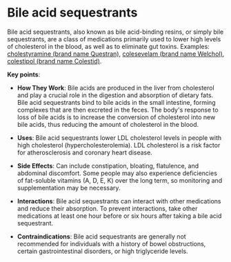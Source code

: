 # Bile acid sequestrants

Bile acid sequestrants, also known as bile acid-binding resins, or simply bile sequestrants, are a class of medications primarily used to lower high levels of cholesterol in the blood, as well as to eliminate gut toxins. Examples: [cholestyramine (brand name Questran)](../cholestyramine/), [colesevelam (brand name Welchol)](../colesevelam/), [colestipol (brand name Colestid)](../colestipol/).

**Key points**:

* **How They Work**: Bile acids are produced in the liver from cholesterol and play a crucial role in the digestion and absorption of dietary fats. Bile acid sequestrants bind to bile acids in the small intestine, forming complexes that are then excreted in the feces.  The body's response to loss of bile acids is to increase the conversion of cholesterol into new bile acids, thus reducing the amount of cholesterol in the blood.

* **Uses**: Bile acid sequestrants lower LDL cholesterol levels in people with high cholesterol (hypercholesterolemia). LDL cholesterol is a risk factor for atherosclerosis and coronary heart disease.

* **Side Effects**: Can include constipation, bloating, flatulence, and abdominal discomfort. Some people may also experience deficiencies of fat-soluble vitamins (A, D, E, K) over the long term, so monitoring and supplementation may be necessary.

* **Interactions**: Bile acid sequestrants can interact with other medications and reduce their absorption. To prevent interactions, take other medications at least one hour before or six hours after taking a bile acid sequestrant.

* **Contraindications**: Bile acid sequestrants are generally not recommended for individuals with a history of bowel obstructions, certain gastrointestinal disorders, or high triglyceride levels.
